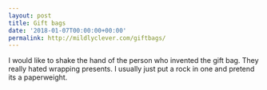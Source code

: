```yaml
---
layout: post
title: Gift bags
date: '2018-01-07T00:00:00+00:00'
permalink: http://mildlyclever.com/giftbags/
---
```

I would like to shake the hand of the person who invented the gift bag. They really hated wrapping presents. I usually just put a rock in one and pretend its a paperweight.
